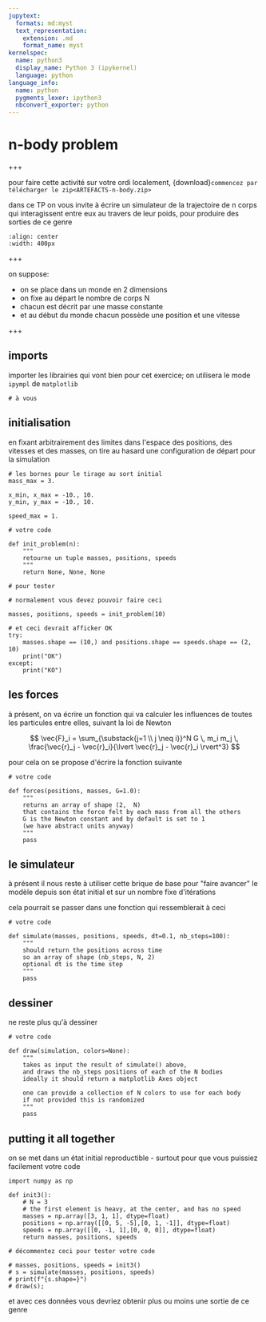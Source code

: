 ```yaml
---
jupytext:
  formats: md:myst
  text_representation:
    extension: .md
    format_name: myst
kernelspec:
  name: python3
  display_name: Python 3 (ipykernel)
  language: python
language_info:
  name: python
  pygments_lexer: ipython3
  nbconvert_exporter: python
---
```


# n-body problem

+++

pour faire cette activité sur votre ordi localement, {download}`commencez par télécharger le zip<ARTEFACTS-n-body.zip>`

dans ce TP on vous invite à écrire un simulateur de la trajectoire de n corps qui interagissent entre eux au travers de leur poids, pour produire des sorties de ce genre

```{image} media/init3.png
:align: center
:width: 400px
```

+++

on suppose:

- on se place dans un monde en 2 dimensions
- on fixe au départ le nombre de corps N
- chacun est décrit par une masse constante
- et au début du monde chacun possède une position et une vitesse

+++

## imports

importer les librairies qui vont bien pour cet exercice; on utilisera le mode `ipympl` de `matplotlib`

```{code-cell} ipython3
# à vous
```

## initialisation

en fixant arbitrairement des limites dans l'espace des positions, des vitesses et des masses, on tire au hasard une configuration de départ pour la simulation

```{code-cell} ipython3
# les bornes pour le tirage au sort initial
mass_max = 3.
    
x_min, x_max = -10., 10.
y_min, y_max = -10., 10.

speed_max = 1.
```

```{code-cell} ipython3
# votre code

def init_problem(n):
    """
    retourne un tuple masses, positions, speeds
    """
    return None, None, None
```

```{code-cell} ipython3
# pour tester

# normalement vous devez pouvoir faire ceci

masses, positions, speeds = init_problem(10)

# et ceci devrait afficker OK
try:
    masses.shape == (10,) and positions.shape == speeds.shape == (2, 10)
    print("OK")
except:
    print("KO")
```

## les forces

à présent, on va écrire un fonction qui va calculer les influences de toutes les particules entre elles, suivant la loi de Newton


$$
\vec{F}_i = \sum_{\substack{j=1 \\ j \neq i}}^N 
   G \, m_i m_j \, \frac{\vec{r}_j - \vec{r}_i}{\lvert \vec{r}_j - \vec{r}_i \rvert^3}
$$

pour cela on se propose d'écrire la fonction suivante

```{code-cell} ipython3
# votre code

def forces(positions, masses, G=1.0):
    """
    returns an array of shape (2,  N)
    that contains the force felt by each mass from all the others
    G is the Newton constant and by default is set to 1 
    (we have abstract units anyway)
    """
    pass
```

## le simulateur

à présent il nous reste à utiliser cette brique de base pour "faire avancer" le modèle depuis son état initial et sur un nombre fixe d'itérations

cela pourrait se passer dans une fonction qui ressemblerait à ceci

```{code-cell} ipython3
# votre code

def simulate(masses, positions, speeds, dt=0.1, nb_steps=100):
    """
    should return the positions across time
    so an array of shape (nb_steps, N, 2)
    optional dt is the time step
    """
    pass
```

## dessiner

ne reste plus qu'à dessiner

```{code-cell} ipython3
# votre code

def draw(simulation, colors=None):
    """
    takes as input the result of simulate() above, 
    and draws the nb_steps positions of each of the N bodies
    ideally it should return a matplotlib Axes object

    one can provide a collection of N colors to use for each body
    if not provided this is randomized
    """
    pass
```

## putting it all together

on se met dans un état initial reproductible - surtout pour que vous puissiez facilement votre code

```{code-cell} ipython3
import numpy as np

def init3():
    # N = 3
    # the first element is heavy, at the center, and has no speed
    masses = np.array([3, 1, 1], dtype=float)
    positions = np.array([[0, 5, -5],[0, 1, -1]], dtype=float)
    speeds = np.array([[0, -1, 1],[0, 0, 0]], dtype=float)
    return masses, positions, speeds
```

```{code-cell} ipython3
# décommentez ceci pour tester votre code

# masses, positions, speeds = init3()
# s = simulate(masses, positions, speeds)
# print(f"{s.shape=}")
# draw(s);
```

et avec ces données vous devriez obtenir plus ou moins une sortie de ce genre
```{image} media/init3.png
```
